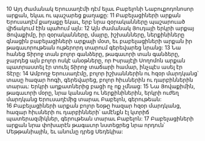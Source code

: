 10 Այդ ժամանակ Երուսաղէմի դէմ ելաւ Բաբելոնի Նաբուքոդոնոսոր արքան, եկաւ ու պաշարեց քաղաքը: 11 Բաբելացիների արքան Երուսաղէմ քաղաքը եկաւ, երբ նրա զօրականները պաշարուած վիճակում էին պահում այն: 12 Այն ժամանակ Յուդայի երկրի արքայ Յովաքիմը, իր զօրականները, մայրը, իշխանները, ներքինիները գնացին բաբելացիների արքայի մօտ, եւ բաբելացիների արքան իր թագաւորութեան ութերորդ տարում գերեվարեց նրանց: 13 Նա հանեց Տիրոջ տան բոլոր գանձերը, թագաւորի տան գանձերը, ջարդեց այն բոլոր ոսկէ անօթները, որ Իսրայէլի Սողոմոն արքան պատրաստել էր տուել Տիրոջ տաճարի համար, ինչպէս ասել էր Տէրը: 14 Ամբողջ Երուսաղէմը, բոլոր իշխաններին ու հզօր մարդկանց՝ տասը հազար հոգի, գերեվարեց, բոլոր հիւսներին ու դարբիններին տարաւ: Երկրի աղքատներից բացի ոչ ոք չմնաց: 15 Նա Յովաքիմին, թագաւորի մօրը, նրա կանանց ու ներքինիներին, երկրի ուժեղ մարդկանց Երուսաղէմից տարաւ Բաբելոն, գերութեան: 16 Բաբելացիների արքան բոլոր եօթը հազար հզօր մարդկանց, հազար հիւսների ու դարբինների՝ ամէնքն էլ կտրիճ պատերազմիկներ, գերութեան տարաւ Բաբելոն: 17 Բաբելացիների արքան նրա փոխարէն թագաւոր նստեցրեց նրա որդուն՝ Մեթթանիային, եւ անունը դրեց Սեդեկիա:
